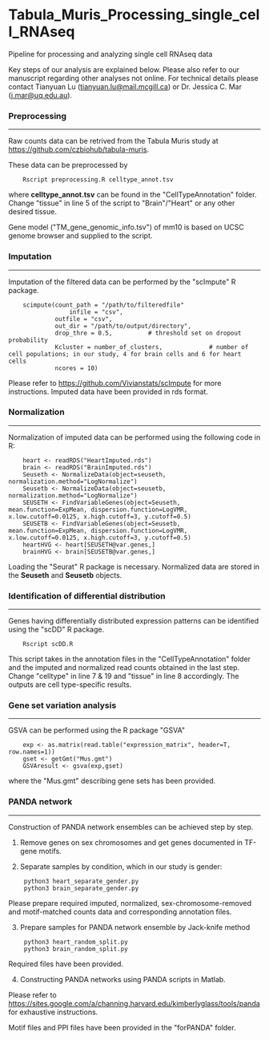 # Tabula_Muris_Processing_single_cell_RNAseq
Pipeline for processing and analyzing single cell RNAseq data

Key steps of our analysis are explained below. Please also refer to our manuscript regarding other analyses not online. For technical details please contact Tianyuan Lu (tianyuan.lu@mail.mcgill.ca) or Dr. Jessica C. Mar (j.mar@uq.edu.au).

### Preprocessing
---
Raw counts data can be retrived from the Tabula Muris study at https://github.com/czbiohub/tabula-muris.

These data can be preprocessed by

		Rscript preprocessing.R celltype_annot.tsv

where **celltype_annot.tsv** can be found in the "CellTypeAnnotation" folder. Change "tissue" in line 5 of the script to "Brain"/"Heart" or any other desired tissue.

Gene model ("TM_gene_genomic_info.tsv") of mm10 is based on UCSC genome browser and supplied to the script.

### Imputation
---
Imputation of the filtered data can be performed by the "scImpute" R package.

		scimpute(count_path = "/path/to/filteredfile" 
         	         infile = "csv",           
         		 outfile = "csv",          
         		 out_dir = "/path/to/output/directory",         
         		 drop_thre = 0.5,          # threshold set on dropout probability
         		 Kcluster = number_of_clusters,             # number of cell populations; in our study, 4 for brain cells and 6 for heart cells
         		 ncores = 10)              

Please refer to https://github.com/Vivianstats/scImpute for more instructions. Imputed data have been provided in rds format.

### Normalization
---
Normalization of imputed data can be performed using the following code in R:

		heart <- readRDS("HeartImputed.rds")
		brain <- readRDS("BrainImputed.rds")
		Seuseth <- NormalizeData(object=seuseth, normalization.method="LogNormalize")
		Seusetb <- NormalizeData(object=seusetb, normalization.method="LogNormalize")
		SEUSETH <- FindVariableGenes(object=Seuseth, mean.function=ExpMean, dispersion.function=LogVMR, x.low.cutoff=0.0125, x.high.cutoff=3, y.cutoff=0.5)
		SEUSETB <- FindVariableGenes(object=Seusetb, mean.function=ExpMean, dispersion.function=LogVMR, x.low.cutoff=0.0125, x.high.cutoff=3, y.cutoff=0.5)
		heartHVG <- heart[SEUSETH@var.genes,]
		brainHVG <- brain[SEUSETB@var.genes,]

Loading the "Seurat" R package is necessary. Normalized data are stored in the **Seuseth** and **Seusetb** objects.

### Identification of differential distribution
---
Genes having differentially distributed expression patterns can be identified using the "scDD" R package.

		Rscript scDD.R
	
This script takes in the annotation files in the "CellTypeAnnotation" folder and the imputed and normalized read counts obtained in the last step. Change "celltype" in line 7 & 19 and "tissue" in line 8 accordingly. The outputs are cell type-specific results.

### Gene set variation analysis
---
GSVA can be performed using the R package "GSVA"

		exp <- as.matrix(read.table("expression_matrix", header=T, row.names=1))
		gset <- getGmt("Mus.gmt")
		GSVAresult <- gsva(exp,gset)

where the "Mus.gmt" describing gene sets has been provided.

### PANDA network
---
Construction of PANDA network ensembles can be achieved step by step.

1. Remove genes on sex chromosomes and get genes documented in TF-gene motifs.

2. Separate samples by condition, which in our study is gender:

		python3 heart_separate_gender.py
		python3 brain_separate_gender.py

Please prepare required imputed, normalized, sex-chromosome-removed and motif-matched counts data and corresponding annotation files.

3. Prepare samples for PANDA network ensemble by Jack-knife method

		python3 heart_random_split.py
		python3 brain_random_split.py

Required files have been provided.

4. Constructing PANDA networks using PANDA scripts in Matlab.

Please refer to https://sites.google.com/a/channing.harvard.edu/kimberlyglass/tools/panda for exhaustive instructions.

Motif files and PPI files have been provided in the "forPANDA" folder.
